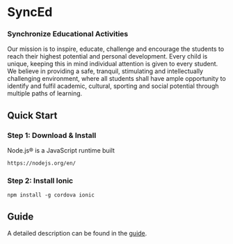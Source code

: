 # SyncEd

### Synchronize Educational Activities

Our mission is to inspire, educate, challenge and encourage the students to reach their highest potential and personal development. Every child is unique, keeping this in mind individual attention is given to every student. We believe in providing a safe, tranquil, stimulating and intellectually challenging environment, where all students shall have ample opportunity to identify and fulfil academic, cultural, sporting and social potential through multiple paths of learning.

## Quick Start

### Step 1: Download & Install
Node.js® is a JavaScript runtime built

    https://nodejs.org/en/

### Step 2: Install Ionic

    npm install -g cordova ionic

## Guide

A detailed description can be found in the [guide](https://ionicframework.com/getting-started).
